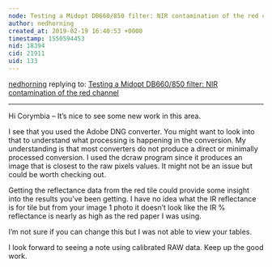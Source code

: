 ```yaml
---
node: Testing a Midopt DB660/850 filter: NIR contamination of the red channel
author: nedhorning
created_at: 2019-02-19 16:40:53 +0000
timestamp: 1550594453
nid: 18394
cid: 21911
uid: 133
---
```




[nedhorning](../profile/nedhorning) replying to: [Testing a Midopt DB660/850 filter: NIR contamination of the red channel](../notes/Corymbia/02-19-2019/testing-a-midopt-db660-850-filter-nir-contamination-of-the-red-channel)

----
 Hi Corymbia – It’s nice to see some new work in this area. 

I see that you used the Adobe DNG converter. You might want to look into that to understand what processing is happening in the conversion. My understanding is that most converters do not produce a direct or minimally processed conversion. I used the dcraw program since it produces an image that is closest to the raw pixels values. It might not be an issue but could be worth checking out. 

Getting the reflectance data from the red tile could provide some insight into the results you’ve been getting. I have no idea what the IR reflectance is for tile but from your image 1 photo it doesn’t look like the IR % reflectance is nearly as high as the red paper I was using. 

I’m not sure if you can change this but I was not able to view your tables.

I look forward to seeing a note using calibrated RAW data.  Keep up the good work.